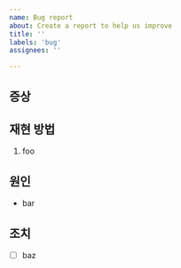 ```yaml
---
name: Bug report
about: Create a report to help us improve
title: ''
labels: 'bug'
assignees: ''

---
```


## 증상

## 재현 방법

1. foo

## 원인

* bar

## 조치

* [ ] baz